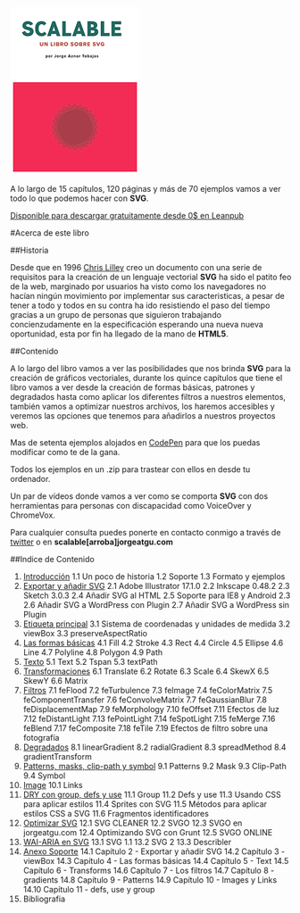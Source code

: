 ![portada de Scalable, un libro sobre SVG](https://github.com/jorgeatgu/scalable/blob/master/portada-scalable.png)

A lo largo de 15 capítulos, 120 páginas y más de 70 ejemplos vamos a ver todo lo que podemos hacer con **SVG**.

[Disponible para descargar gratuitamente desde 0$ en Leanpub](https://leanpub.com/scalable/)


#Acerca de este libro

##Historia

Desde que en 1996 [Chris Lilley](https://twitter.com/svgeesus) creo un documento con una serie de requisitos para la creación de un lenguaje vectorial **SVG** ha sido el patito feo de la web, marginado por usuarios ha visto como los navegadores no hacían ningún movimiento por implementar sus caracteristicas, a pesar de tener a todo y todos en su contra ha ido resistiendo el paso del tiempo gracias a un grupo de personas que siguieron trabajando concienzudamente en la especificación esperando una nueva nueva oportunidad, esta por fin ha llegado de la mano de **HTML5**.

##Contenido

A lo largo del libro vamos a ver las posibilidades que nos brinda **SVG** para la creación de gráficos vectoriales, durante los quince capítulos que tiene el libro vamos a ver desde la creación de formas básicas, patrones y degradados hasta como aplicar los diferentes filtros a nuestros elementos, también vamos a optimizar nuestros archivos, los haremos accesibles y veremos las opciones que tenemos para añadirlos a nuestros proyectos web.

Mas de setenta ejemplos alojados en [CodePen](http://codepen.io/collection/Gvcwd/) para que los puedas modificar como te de la gana.

Todos los ejemplos en un .zip para trastear con ellos en desde tu ordenador.

Un par de vídeos donde vamos a ver como se comporta **SVG** con dos herramientas para personas con discapacidad como VoiceOver y ChromeVox.

Para cualquier consulta puedes ponerte en contacto conmigo a través de [twitter](https://twitter.com/jorgeATGU) o en **scalable[arroba]jorgeatgu.com**

##Indice de Contenido


1. [Introducción](https://github.com/jorgeatgu/scalable/blob/master/capitulo1/chapter1.md)
	1.1 Un poco de historia
	1.2 Soporte
	1.3 Formato y ejemplos
2. [Exportar y añadir SVG](https://github.com/jorgeatgu/scalable/blob/master/capitulo2/chapter2.md)
  2.1 Adobe Illustrator 17.1.0
  2.2 Inkscape 0.48.2
  2.3 Sketch 3.0.3
  2.4 Añadir SVG al HTML
  2.5 Soporte para IE8 y Android 2.3
  2.6 Añadir SVG a WordPress con Plugin
  2.7 Añadir SVG a WordPress sin Plugin
3. [Etiqueta principal](https://github.com/jorgeatgu/scalable/blob/master/capitulo3/chapter3.md)
  3.1 Sistema de coordenadas y unidades de medida
  3.2 viewBox
  3.3 preserveAspectRatio
4. [Las formas básicas](https://github.com/jorgeatgu/scalable/blob/master/capitulo4/chapter4.md)
  4.1 Fill
  4.2 Stroke
  4.3 Rect
  4.4 Circle
  4.5 Ellipse
  4.6 Line
  4.7 Polyline
  4.8 Polygon
  4.9 Path
5. [Texto](https://github.com/jorgeatgu/scalable/blob/master/capitulo5/chapter5.md)
  5.1 Text
  5.2 Tspan
  5.3 textPath
6. [Transformaciones](https://github.com/jorgeatgu/scalable/blob/master/capitulo6/chapter6.md)
  6.1 Translate
  6.2 Rotate
  6.3 Scale
  6.4 SkewX
  6.5 SkewY
  6.6 Matrix
7. [Filtros](https://github.com/jorgeatgu/scalable/blob/master/capitulo7/chapter7.md)
  7.1 feFlood
  7.2 feTurbulence
  7.3 feImage
  7.4 feColorMatrix
  7.5 feComponentTransfer
  7.6 feConvolveMatrix
  7.7 feGaussianBlur
  7.8 feDisplacementMap
  7.9 feMorphology
  7.10 feOffset
  7.11 Efectos de luz
  7.12 feDistantLight
  7.13 fePointLight
  7.14 feSpotLight
  7.15 feMerge
  7.16 feBlend
  7.17 feComposite
  7.18 feTile
  7.19 Efectos de filtro sobre una fotografía
8. [Degradados](https://github.com/jorgeatgu/scalable/blob/master/capitulo8/chapter8.md)
  8.1 linearGradient
  8.2 radialGradient
  8.3 spreadMethod
  8.4 gradientTransform
9. [Patterns, masks, clip-path y symbol](https://github.com/jorgeatgu/scalable/blob/master/capitulo9/chapter9.md)
  9.1 Patterns
  9.2 Mask
  9.3 Clip-Path
  9.4 Symbol
10. [Image](https://github.com/jorgeatgu/scalable/blob/master/capitulo10/chapter10.md)
  10.1 Links
11. [DRY con group, defs y use](https://github.com/jorgeatgu/scalable/blob/master/capitulo11/chapter11.md)
  11.1 Group
  11.2 Defs y use
  11.3 Usando CSS para aplicar estilos
  11.4 Sprites con SVG
  11.5 Métodos para aplicar estilos CSS a SVG
  11.6 Fragmentos identificadores
12. [Optimizar SVG](https://github.com/jorgeatgu/scalable/blob/master/capitulo12/chapter12.md)
  12.1 SVG CLEANER
  12.2 SVGO
  12.3 SVGO en jorgeatgu.com
  12.4 Optimizando SVG con Grunt
  12.5 SVGO ONLINE
13. [WAI-ARIA en SVG](https://github.com/jorgeatgu/scalable/blob/master/capitulo13/chapter13.md)
  13.1 SVG 1.1
  13.2 SVG 2
  13.3 Describler
14. [Anexo Soporte](https://github.com/jorgeatgu/scalable/blob/master/capitulo14/chapter14.md)
  14.1 Capítulo 2 - Exportar y añadir SVG
  14.2 Capítulo 3 - viewBox
  14.3 Capítulo 4 - Las formas básicas
  14.4 Capítulo 5 - Text
  14.5 Capítulo 6 - Transforms
  14.6 Capítulo 7 - Los filtros
  14.7 Capítulo 8 - gradients
  14.8 Capítulo 9 - Patterns
  14.9 Capítulo 10 - Images y Links
  14.10 Capítulo 11 - defs, use y group
15. Bibliografia
